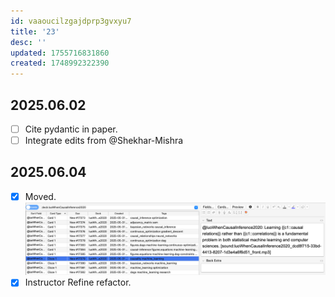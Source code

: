 ```yaml
---
id: vaaoucilzgajdprp3gvxyu7
title: '23'
desc: ''
updated: 1755716831860
created: 1748992322390
---
```

## 2025.06.02

- [ ] Cite pydantic in paper.
- [ ] Integrate edits from @Shekhar-Mishra

## 2025.06.04

- [x] Moved. ![](./assets/images/fix_cloze.md.issue-with-cloze-card-no-data-in-extra.png)
- [x] Instructor Refine refactor.
